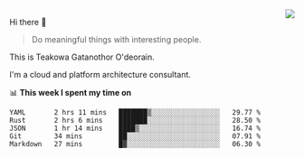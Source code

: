 <img align="right" src="https://github-readme-stats.vercel.app/api?username=Teakowa&show_icons=true&icon_color=2f80ed&text_color=718096&bg_color=ffffff&hide_title=true" />

Hi there 👋

> Do meaningful things with interesting people.

This is Teakowa Gatanothor O'deorain.

I'm a cloud and platform architecture consultant.

📊 **This week I spent my time on**
<!--START_SECTION:waka-->
```text
YAML       2 hrs 11 mins   ███████▒░░░░░░░░░░░░░░░░░   29.77 % 
Rust       2 hrs 6 mins    ███████░░░░░░░░░░░░░░░░░░   28.50 % 
JSON       1 hr 14 mins    ████▒░░░░░░░░░░░░░░░░░░░░   16.74 % 
Git        34 mins         ██░░░░░░░░░░░░░░░░░░░░░░░   07.91 % 
Markdown   27 mins         █▓░░░░░░░░░░░░░░░░░░░░░░░   06.30 % 
```
<!--END_SECTION:waka-->
